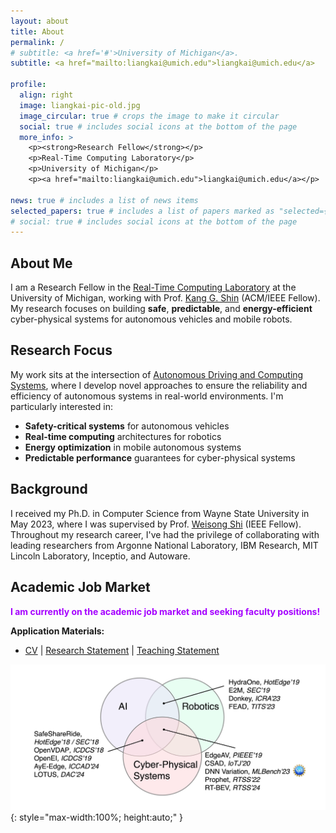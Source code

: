 ```yaml
---
layout: about
title: About
permalink: /
# subtitle: <a href='#'>University of Michigan</a>.
subtitle: <a href="mailto:liangkai@umich.edu">liangkai@umich.edu</a> 

profile:
  align: right
  image: liangkai-pic-old.jpg
  image_circular: true # crops the image to make it circular
  social: true # includes social icons at the bottom of the page
  more_info: >
    <p><strong>Research Fellow</strong></p>
    <p>Real-Time Computing Laboratory</p>
    <p>University of Michigan</p>
    <p><a href="mailto:liangkai@umich.edu">liangkai@umich.edu</a></p>

news: true # includes a list of news items
selected_papers: true # includes a list of papers marked as "selected={true}"
# social: true # includes social icons at the bottom of the page
---
```


## About Me

I am a Research Fellow in the [Real-Time Computing Laboratory](https://rtcl.eecs.umich.edu/rtclweb/) at the University of Michigan, working with Prof. [Kang G. Shin](https://web.eecs.umich.edu/~kgshin/) (ACM/IEEE Fellow). My research focuses on building **safe**, **predictable**, and **energy-efficient** cyber-physical systems for autonomous vehicles and mobile robots.

## Research Focus

My work sits at the intersection of [Autonomous Driving and Computing Systems](https://arxiv.org/abs/2009.14349), where I develop novel approaches to ensure the reliability and efficiency of autonomous systems in real-world environments. I'm particularly interested in:

- **Safety-critical systems** for autonomous vehicles
- **Real-time computing** architectures for robotics
- **Energy optimization** in mobile autonomous systems
- **Predictable performance** guarantees for cyber-physical systems

## Background

I received my Ph.D. in Computer Science from Wayne State University in May 2023, where I was supervised by Prof. [Weisong Shi](https://www.weisongshi.org/) (IEEE Fellow). Throughout my research career, I've had the privilege of collaborating with leading researchers from Argonne National Laboratory, IBM Research, MIT Lincoln Laboratory, Inceptio, and Autoware.

## Academic Job Market

<span style="color: #A500FF;"><strong>I am currently on the academic job market and seeking faculty positions!</strong></span>

**Application Materials:**
- [CV](../assets/pdf/CV-Liangkai_Liu.pdf) | [Research Statement](../assets/pdf/research.pdf) | [Teaching Statement](../assets/pdf/teaching.pdf)

![Research Overview](../assets/img/research-overview.png){: style="max-width:100%; height:auto;" }